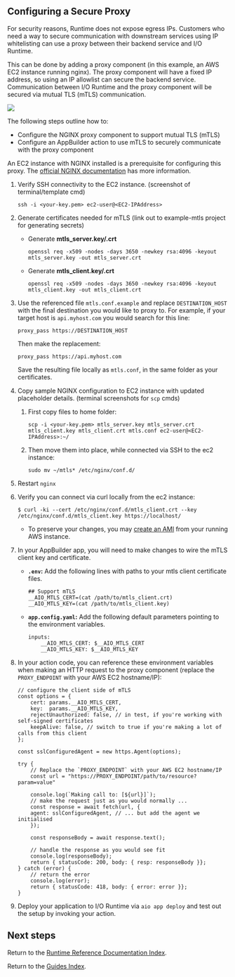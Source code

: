 ## Configuring a Secure Proxy

For security reasons, Runtime does not expose egress IPs. Customers who need a way to secure communication with downstream services using IP whitelisting can use a proxy between their backend service and I/O Runtime.

This can be done by adding a proxy component (in this example, an AWS EC2 instance running nginx). The proxy component will have a fixed IP address, so using an IP allowlist can secure the backend service. Communication between I/O Runtime and the proxy component will be secured via mutual TLS (mTLS) communication. 

![](../../images/configure-proxy.png)

The following steps outline how to:

* Configure the NGINX proxy component to support mutual TLS (mTLS)
* Configure an AppBuilder action to use mTLS to securely communicate with the proxy component

An EC2 instance with NGINX installed is a prerequisite for configuring this proxy. The [official NGINX documentation](https://docs.nginx.com/nginx/deployment-guides/amazon-web-services/ec2-instances-for-nginx/) has more information.

1. Verify SSH connectivity to the EC2 instance. (screenshot of terminal/template cmd)
   
   ```
   ssh -i <your-key.pem> ec2-user@<EC2-IPAddress>
   ```

2. Generate certificates needed for mTLS (link out to example-mtls project for generating secrets)
   
   * Generate **mtls_server.key/.crt**
     
     ```
     openssl req -x509 -nodes -days 3650 -newkey rsa:4096 -keyout mtls_server.key -out mtls_server.crt
     ```
   
   * Generate **mtls_client.key/.crt**
     
     ```
     openssl req -x509 -nodes -days 3650 -newkey rsa:4096 -keyout mtls_client.key -out mtls_client.crt
     ```

3. Use the referenced file `mtls.conf.example` and replace `DESTINATION_HOST` with the final destination you would like to proxy to. For example, if your target host is `api.myhost.com` you would search for this line:
   
   ```
   proxy_pass https://DESTINATION_HOST
   ```
   
    Then make the replacement:
   
   ```
   proxy_pass https://api.myhost.com
   ```
   
   Save the resulting file locally as `mtls.conf`, in the same folder as your certificates.

4. Copy sample NGINX configuration to EC2 instance with updated placeholder details. (terminal screenshots for `scp` cmds)
   
   1. First copy files to home folder:
      
      ```
      scp -i <your-key.pem> mtls_server.key mtls_server.crt mtls_client.key mtls_client.crt mtls.conf ec2-user@<EC2-IPAddress>:~/
      ```
   
   2. Then move them into place, while connected via SSH to the ec2 instance:
      
      ```
      sudo mv ~/mtls* /etc/nginx/conf.d/
      ```

5. Restart `nginx`

6. Verify you can connect via curl locally from the ec2 instance:
   
   ```
   $ curl -ki --cert /etc/nginx/conf.d/mtls_client.crt --key /etc/nginx/conf.d/mtls_client.key https://localhost/
   ```
   
   * To preserve your changes, you may [create an AMI](https://docs.aws.amazon.com/AWSEC2/latest/UserGuide/creating-an-ami-ebs.html) from your running AWS instance.

7. In your AppBuilder app, you will need to make changes to wire the mTLS client key and certificate.
   
   * **`.env`:** Add the following lines with paths to your mtls client certificate files.
     
     ```
     ## Support mTLS
     __AIO_MTLS_CERT=(cat /path/to/mtls_client.crt)
     __AIO_MTLS_KEY=(cat /path/to/mtls_client.key)
     ```
   
   * **`app.config.yaml`:** Add the following default parameters pointing to the environment variables.
     
     ```
     inputs:
         __AIO_MTLS_CERT: $__AIO_MTLS_CERT
         __AIO_MTLS_KEY: $__AIO_MTLS_KEY
     ```

8. In your action code, you can reference these environment variables when making an HTTP request to the proxy component (replace the `PROXY_ENDPOINT` with your AWS EC2 hostname/IP):
   
   ```
   // configure the client side of mTLS
   const options = {
       cert: params.__AIO_MTLS_CERT,
       key:  params.__AIO_MTLS_KEY,
       rejectUnauthorized: false, // in test, if you're working with self-signed certificates
       keepAlive: false, // switch to true if you're making a lot of calls from this client
   };
   
   const sslConfiguredAgent = new https.Agent(options);
   
   try {
       // Replace the `PROXY_ENDPOINT` with your AWS EC2 hostname/IP
       const url = "https://PROXY_ENDPOINT/path/to/resource?param=value"
   
       console.log(`Making call to: [${url}]`);
       // make the request just as you would normally ...
       const response = await fetch(url, {
       agent: sslConfiguredAgent, // ... but add the agent we initialised
       });
   
       const responseBody = await response.text();
   
       // handle the response as you would see fit
       console.log(responseBody);
       return { statusCode: 200, body: { resp: responseBody }};
   } catch (error) {
       // return the error
       console.log(error);
       return { statusCode: 418, body: { error: error }};
   }
   ```

9. Deploy your application to I/O Runtime via `aio app deploy` and test out the setup by invoking your action.

## Next steps

Return to the [Runtime Reference Documentation Index](index.md).

Return to the [Guides Index](../../index.md).
